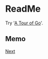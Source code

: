 # ReadMe
Try '[A Tour of Go](https://go-tour-jp.appspot.com/list)'.

## Memo
[Next](https://go-tour-jp.appspot.com/moretypes/19)

